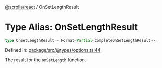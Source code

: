 [@scrolia/react](../README.md) / OnSetLengthResult

# Type Alias: OnSetLengthResult

```ts
type OnSetLengthResult = Format<Partial<CompleteOnSetLengthResult>>;
```

Defined in: [package/src/@types/options.ts:44](https://github.com/scrolia/react/blob/0546efab414d6330c2dc8561a55082235988c073/package/src/@types/options.ts#L44)

The result for the `onSetLength` function.
